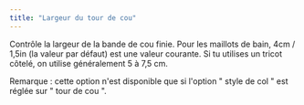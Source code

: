 ```yaml
---
title: "Largeur du tour de cou"
---
```


Contrôle la largeur de la bande de cou finie. Pour les maillots de bain, 4cm / 1,5in (la valeur par défaut) est une valeur courante. Si tu utilises un tricot côtelé, on utilise généralement 5 à 7,5 cm.

Remarque : cette option n'est disponible que si l'option " style de col " est réglée sur " tour de cou ".
